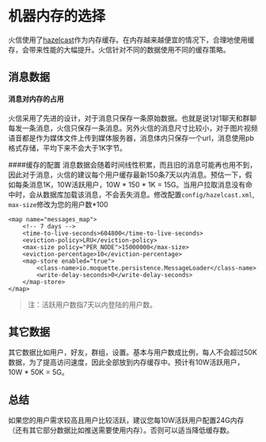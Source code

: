 # 机器内存的选择
火信使用了[hazelcast](https://hazelcast.com)作为内存缓存。在内存越来越便宜的情况下，合理地使用缓存，会带来性能的大幅提升。火信针对不同的数据使用不同的缓存策略。

## 消息数据

#### 消息对内存的占用
火信采用了先进的设计，对于消息只保存一条原始数据。也就是说1对1聊天和群聊每发一条消息，火信只保存一条消息。另外火信的消息尺寸比较小，对于图片视频语音都是作为媒体文件上传到媒体服务器，消息体内只保存一个url，消息使用pb格式存储，平均下来不会大于1K字节。

####缓存的配置
消息数据会随着时间线性积累，而且旧的消息可能再也用不到，因此对于消息，火信的建议每个用户缓存最新150条7天以内消息。预估一下，假如每条消息1K，10W活跃用户，10W * 150 * 1K = 15G。当用户拉取消息没有命中时，会从数据库加载该消息，不会丢失消息。修改配置```config/hazelcast.xml```, ```max-size```修改为您的用户数*100
```
<map name="messages_map">
    <!-- 7 days -->
    <time-to-live-seconds>604800</time-to-live-seconds>
    <eviction-policy>LRU</eviction-policy>
    <max-size policy="PER_NODE">15000000</max-size>
    <eviction-percentage>10</eviction-percentage>
    <map-store enabled="true">
        <class-name>io.moquette.persistence.MessageLoader</class-name>
        <write-delay-seconds>0</write-delay-seconds>
    </map-store>
</map>
```
> 注：活跃用户数指7天以内登陆的用户数。

## 其它数据
其它数据比如用户，好友，群组，设置。基本与用户数成比例，每人不会超过50K数据，为了提高访问速度，因此全部放到内存缓存中。预计有10W活跃用户， 10W * 50K = 5G。

## 总结
如果您的用户需求较高且用户比较活跃，建议您每10W活跃用户配置24G内存（还有其它部分数据比如推送需要使用内存）。否则可以适当降低缓存数。
